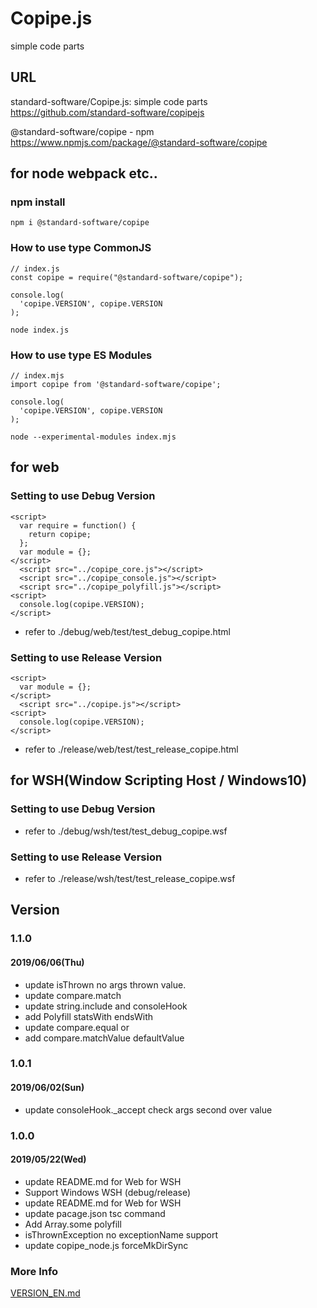 # Copipe.js
simple code parts

## URL
standard-software/Copipe.js: simple code parts  
https://github.com/standard-software/copipejs

@standard-software/copipe - npm  
https://www.npmjs.com/package/@standard-software/copipe


## for node webpack etc.. 

### npm install
    npm i @standard-software/copipe

### How to use type CommonJS

```
// index.js
const copipe = require("@standard-software/copipe");

console.log(
  'copipe.VERSION', copipe.VERSION
);
```
    node index.js

### How to use type ES Modules

```
// index.mjs
import copipe from '@standard-software/copipe';

console.log(
  'copipe.VERSION', copipe.VERSION
);
```
    node --experimental-modules index.mjs

## for web

### Setting to use Debug Version

```
<script>
  var require = function() {
    return copipe;
  };
  var module = {};
</script>
  <script src="../copipe_core.js"></script>
  <script src="../copipe_console.js"></script>
  <script src="../copipe_polyfill.js"></script>
<script>
  console.log(copipe.VERSION);
</script>
```
- refer to ./debug/web/test/test_debug_copipe.html

### Setting to use Release Version

```
<script>
  var module = {};
</script>
  <script src="../copipe.js"></script>
<script>
  console.log(copipe.VERSION);
</script>
```
- refer to ./release/web/test/test_release_copipe.html

## for WSH(Window Scripting Host / Windows10)

### Setting to use Debug Version

- refer to ./debug/wsh/test/test_debug_copipe.wsf

### Setting to use Release Version

- refer to ./release/wsh/test/test_release_copipe.wsf


## Version

### 1.1.0
#### 2019/06/06(Thu)
- update isThrown no args thrown value.
- update compare.match
- update string.include and consoleHook
- add Polyfill statsWith endsWith
- update compare.equal or
- add compare.matchValue defaultValue

### 1.0.1
#### 2019/06/02(Sun)
- update consoleHook._accept
  check args second over value

### 1.0.0
#### 2019/05/22(Wed)
- update README.md for Web for WSH
- Support Windows WSH (debug/release)
- update README.md for Web for WSH
- update pacage.json tsc command
- Add Array.some polyfill
- isThrownException no exceptionName support
- update copipe_node.js forceMkDirSync

### More Info
[VERSION_EN.md](https://github.com/standard-software/copipejs/blob/master/VERSION_EN.md)
